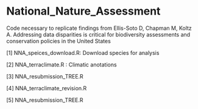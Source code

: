 # National_Nature_Assessment
Code necessary to replicate findings from Ellis-Soto D, Chapman M, Koltz A. Addressing data disparities is critical for biodiversity assessments and conservation policies in the United States

[1] NNA_speices_download.R: Download species for analysis

[2] NNA_terraclimate.R : Climatic anotations

[3] NNA_resubmission_TREE.R

[4] NNA_terraclimate_revision.R

[5] NNA_resubmission_TREE.R


